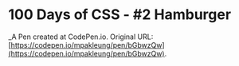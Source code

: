 # 100 Days of CSS - #2 Hamburger
 _A Pen created at CodePen.io. Original URL: [https://codepen.io/mpakleung/pen/bGbwzQw](https://codepen.io/mpakleung/pen/bGbwzQw).

 